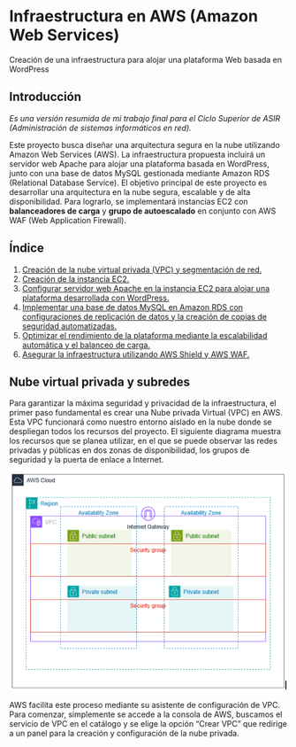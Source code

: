 # Infraestructura en AWS (Amazon Web Services)
Creación de una infraestructura para alojar una plataforma Web basada en WordPress

## Introducción
*Es una versión resumida de mi trabajo final para el Ciclo Superior de ASIR (Administración de sistemas informáticos en red).*

Este proyecto busca diseñar una arquitectura segura en la nube utilizando Amazon Web Services (AWS). La infraestructura propuesta incluirá un servidor web Apache para alojar una plataforma basada en WordPress, junto con una base de datos MySQL gestionada mediante Amazon RDS (Relational Database Service). El objetivo principal de este proyecto es desarrollar una arquitectura en la nube segura, escalable y de alta disponibilidad. Para lograrlo, se implementará instancias EC2 con **balanceadores de carga** y **grupo de autoescalado** en conjunto con AWS WAF (Web Application Firewall).


## Índice
1. [Creación de la nube virtual privada (VPC) y segmentación de red.](#id1)
2. [Creación de la instancia EC2.](#id2)
3. [Configurar servidor web Apache en la instancia EC2 para alojar una plataforma desarrollada con WordPress.](#id3)
4. [Implementar una base de datos MySQL en Amazon RDS con configuraciones de replicación de datos y la creación de copias de seguridad automatizadas.](#id4)
5. [Optimizar el rendimiento de la plataforma mediante la escalabilidad automática y el balanceo de carga.](#id5)
6. [Asegurar la infraestructura utilizando AWS Shield y AWS WAF.](#id6)


<div id='id1'></div>

## Nube virtual privada y subredes

Para garantizar la máxima seguridad y privacidad de la infraestructura, el primer paso fundamental es crear una Nube privada Virtual (VPC) en AWS. Esta VPC funcionará como nuestro entorno aislado en la nube donde se despliegan todos los recursos del proyecto. 
El siguiente diagrama muestra los recursos que se planea utilizar, en el que se puede observar las redes privadas y públicas en dos zonas de disponibilidad, los grupos de seguridad y la puerta de enlace a Internet.

![alt text](/images/img-1.png)

AWS facilita este proceso mediante su asistente de configuración de VPC. Para comenzar, simplemente se accede a la consola de AWS, buscamos el servicio de VPC en el catálogo y se elige la opción “Crear VPC” que redirige a un panel para la creación y configuración de la nube privada.